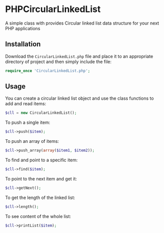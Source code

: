 # PHPCircularLinkedList
A simple class with provides Circular linked list data structure for your next PHP applications

## Installation
Download the `CircularLinkedList.php` file and place it to an appropriate directory of project and then simply include the file:  
```php
require_once 'CircularLinkedList.php';
```

## Usage
You can create a circular linked list object and use the class functions to add and read items:  
```php
$cll = new CircularLinkedList();
```

To push a single item: 
```php
$cll->push($item);
```

To push an array of items: 
```php
$cll->push_array(array($item1, $item2));
```

To find and point to a specific item:
```php
$cll->find($item);
```

To point to the next item and get it:
```php
$cll->getNext();
```

To get the length of the linked list:
```php
$cll->length();
```

To see content of the whole list:
```php
$cll->printList($item);
```
